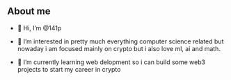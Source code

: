 ## About me
- 👋  Hi, I’m @141p

- 👀  I’m interested in pretty much everything computer science related but nowaday i am focused mainly on crypto but i also love ml, ai and math.

- 🌱  I’m currently learning web delopment so i can build some web3 projects to start my career in crypto

<!---
141p/141p is a ✨ special ✨ repository because its `README.md` (this file) appears on your GitHub profile.
You can click the Preview link to take a look at your changes.
--->
